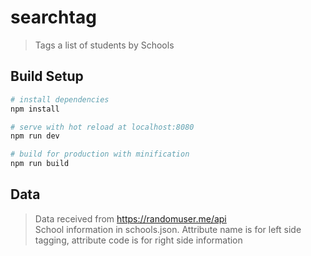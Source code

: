 # searchtag

> Tags a list of students by Schools

## Build Setup

``` bash
# install dependencies
npm install

# serve with hot reload at localhost:8080
npm run dev

# build for production with minification
npm run build
```

## Data
> Data received from https://randomuser.me/api <br>
> School information in schools.json. Attribute name is for left side tagging, attribute code is for right side information

